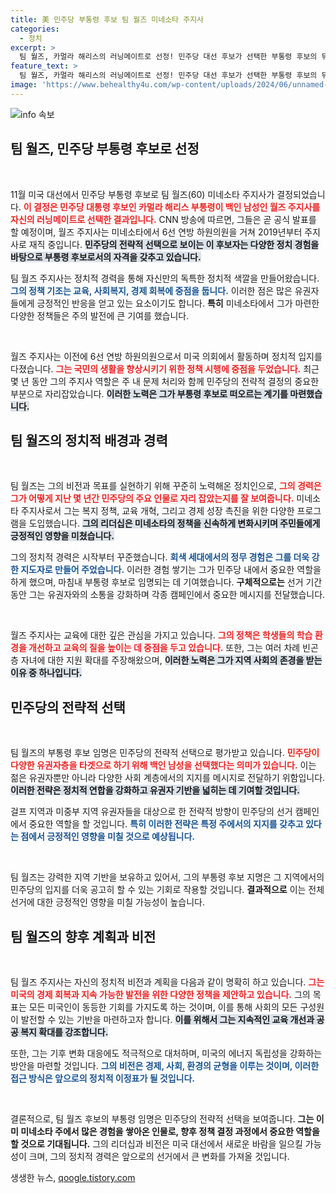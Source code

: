 ```yaml
---
title: 美 민주당 부통령 후보 팀 월즈 미네소타 주지사
categories:
  - 정치
excerpt: >
  팀 월즈, 카멀라 해리스의 러닝메이트로 선정! 민주당 대선 후보가 선택한 부통령 후보의 뒤에 숨겨진 이야기와 그가 미네소타에서 쌓아온 경력을 놓치지 마세요!
feature_text: >
  팀 월즈, 카멀라 해리스의 러닝메이트로 선정! 민주당 대선 후보가 선택한 부통령 후보의 뒤에 숨겨진 이야기와 그가 미네소타에서 쌓아온 경력을 놓치지 마세요!
image: 'https://www.behealthy4u.com/wp-content/uploads/2024/06/unnamed-file.png'
---
```


<p><img src="https://www.behealthy4u.com/wp-content/uploads/2024/06/unnamed-file.png" alt="info 속보" /></p>

<h2 data-ke-size="size26">팀 월즈, 민주당 부통령 후보로 선정</h2>

<p data-ke-size="size16">&nbsp;</p>

<p>11월 미국 대선에서 민주당 부통령 후보로 팀 월즈(60) 미네소타 주지사가 결정되었습니다. <b><span style="color: #ee2323;">이 결정은 민주당 대통령 후보인 카멀라 해리스 부통령이 백인 남성인 월즈 주지사를 자신의 러닝메이트로 선택한 결과입니다.</span></b> CNN 방송에 따르면, 그들은 곧 공식 발표를 할 예정이며, 월즈 주지사는 미네소타에서 6선 연방 하원의원을 거쳐 2019년부터 주지사로 재직 중입니다. <b><span style="background-color: #21538527;">민주당의 전략적 선택으로 보이는 이 후보자는 다양한 정치 경험을 바탕으로 부통령 후보로서의 자격을 갖추고 있습니다.</span></b> </p>

<p>팀 월즈 주지사는 정치적 경력을 통해 자신만의 독특한 정치적 색깔을 만들어왔습니다. <b><span style="color: #1a5490;">그의 정책 기조는 교육, 사회복지, 경제 회복에 중점을 둡니다.</span></b> 이러한 점은 많은 유권자들에게 긍정적인 반응을 얻고 있는 요소이기도 합니다. <b>특히</b> 미네소타에서 그가 마련한 다양한 정책들은 주의 발전에 큰 기여를 했습니다.</p>

<p data-ke-size="size16">&nbsp;</p>

<p>월즈 주지사는 이전에 6선 연방 하원의원으로서 미국 의회에서 활동하며 정치적 입지를 다졌습니다. <b><span style="color: #ee2323;">그는 국민의 생활을 향상시키기 위한 정책 시행에 중점을 두었습니다.</span></b> 최근 몇 년 동안 그의 주지사 역할은 주 내 문제 처리와 함께 민주당의 전략적 결정의 중요한 부분으로 자리잡았습니다. <b><span style="background-color: #21538527;">이러한 노력은 그가 부통령 후보로 떠오르는 계기를 마련했습니다.</span></b> </p>

<h2 data-ke-size="size26">팀 월즈의 정치적 배경과 경력</h2>

<p data-ke-size="size16">&nbsp;</p>

<p>팀 월즈는 그의 비전과 목표를 실현하기 위해 꾸준히 노력해온 정치인으로, <b><span style="color: #ee2323;">그의 경력은 그가 어떻게 지난 몇 년간 민주당의 주요 인물로 자리 잡았는지를 잘 보여줍니다.</span></b> 미네소타 주지사로서 그는 복지 정책, 교육 개혁, 그리고 경제 성장 촉진을 위한 다양한 프로그램을 도입했습니다. <b><span style="background-color: #21538527;">그의 리더십은 미네소타의 정책을 신속하게 변화시키며 주민들에게 긍정적인 영향을 미쳤습니다.</span></b></p>

<p>그의 정치적 경력은 시작부터 꾸준했습니다. <b><span style="color: #1a5490;">회색 세대에서의 정무 경험은 그를 더욱 강한 지도자로 만들어 주었습니다.</span></b> 이러한 경험 쌓기는 그가 민주당 내에서 중요한 역할을 하게 했으며, 마침내 부통령 후보로 임명되는 데 기여했습니다. <b>구체적으로는</b> 선거 기간 동안 그는 유권자와의 소통을 강화하며 각종 캠페인에서 중요한 메시지를 전달했습니다.</p>

<p data-ke-size="size16">&nbsp;</p>

<p>월즈 주지사는 교육에 대한 깊은 관심을 가지고 있습니다. <b><span style="color: #ee2323;">그의 정책은 학생들의 학습 환경을 개선하고 교육의 질을 높이는 데 중점을 두고 있습니다.</span></b> 또한, 그는 여러 차례 빈곤층 자녀에 대한 지원 확대를 주장해왔으며, <b><span style="background-color: #21538527;">이러한 노력은 그가 지역 사회의 존경을 받는 이유 중 하나입니다.</span></b></p>

<h2 data-ke-size="size26">민주당의 전략적 선택</h2>

<p data-ke-size="size16">&nbsp;</p>

<p>팀 월즈의 부통령 후보 임명은 민주당의 전략적 선택으로 평가받고 있습니다. <b><span style="color: #ee2323;">민주당이 다양한 유권자층을 타겟으로 하기 위해 백인 남성을 선택했다는 의미가 있습니다.</span></b> 이는 젊은 유권자뿐만 아니라 다양한 사회 계층에서의 지지를 메시지로 전달하기 위함입니다. <b><span style="background-color: #21538527;">이러한 전략은 정치적 연합을 강화하고 유권자 기반을 넓히는 데 기여할 것입니다.</span></b></p>

<p>걸프 지역과 미중부 지역 유권자들을 대상으로 한 전략적 방향이 민주당의 선거 캠페인에서 중요한 역할을 할 것입니다. <b><span style="color: #1a5490;">특히 이러한 전략은 특정 주에서의 지지를 갖추고 있다는 점에서 긍정적인 영향을 미칠 것으로 예상됩니다.</span></b> </p>

<p data-ke-size="size16">&nbsp;</p>

<p>팀 월즈는 강력한 지역 기반을 보유하고 있어서, 그의 부통령 후보 지명은 그 지역에서의 민주당의 입지를 더욱 공고히 할 수 있는 기회로 작용할 것입니다. <b>결과적으로</b> 이는 전체 선거에 대한 긍정적인 영향을 미칠 가능성이 높습니다.</p>

<h2 data-ke-size="size26">팀 월즈의 향후 계획과 비전</h2>

<p data-ke-size="size16">&nbsp;</p>

<p>팀 월즈 주지사는 자신의 정치적 비전과 계획을 다음과 같이 명확히 하고 있습니다. <b><span style="color: #ee2323;">그는 미국의 경제 회복과 지속 가능한 발전을 위한 다양한 정책을 제안하고 있습니다.</span></b> 그의 목표는 모든 미국인이 동등한 기회를 가지도록 하는 것이며, 이를 통해 사회의 모든 구성원이 발전할 수 있는 기반을 마련하고자 합니다. <b><span style="background-color: #21538527;">이를 위해서 그는 지속적인 교육 개선과 공공 복지 확대를 강조합니다.</span></b></p>

<p>또한, 그는 기후 변화 대응에도 적극적으로 대처하며, 미국의 에너지 독립성을 강화하는 방안을 마련할 것입니다. <b><span style="color: #1a5490;">그의 비전은 경제, 사회, 환경의 균형을 이루는 것이며, 이러한 접근 방식은 앞으로의 정치적 이정표가 될 것입니다.</span></b> </p>

<p data-ke-size="size16">&nbsp;</p>

<p>결론적으로, 팀 월즈 후보의 부통령 임명은 민주당의 전략적 선택을 보여줍니다. <b>그는 이미 미네소타 주에서 많은 경험을 쌓아온 인물로, 향후 정책 결정 과정에서 중요한 역할을 할 것으로 기대됩니다.</b> 그의 리더십과 비전은 미국 대선에서 새로운 바람을 일으킬 가능성이 크며, 그의 정치적 경력은 앞으로의 선거에서 큰 변화를 가져올 것입니다.</p>
생생한 뉴스, <a href="https://qoogle.tistory.com" rel="dofollow">qoogle.tistory.com</a>


